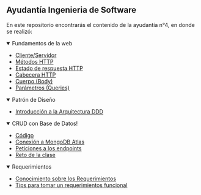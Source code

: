 ## Ayudantía Ingenieria de Software

En este repositorio encontrarás el contenido de la ayudantía n°4, en donde se realizó:

<details open>
<summary>Fundamentos de la web</summary>

- [Cliente/Servidor](./FundamentosWeb/Cliente-Servidor/Cliente-Servidor.md)
- [Métodos HTTP](./FundamentosWeb/MetodosHTTP/HTTP.md)
- [Estado de respuesta HTTP](./FundamentosWeb/Estados/Status.md)
- [Cabecera HTTP](./FundamentosWeb/Cabeceras/Headers.md)
- [Cuerpo (Body)](./FundamentosWeb/Cuerpo/Body.md)
- [Parámetros (Queries)](./FundamentosWeb/Parametros/Queries.md)

</details>

<details open>
<summary>Patrón de Diseño</summary>

- [Introducción a la Arquitectura DDD](./patron-diseño/DDD.md)

</details>

<details open>
<summary>CRUD con Base de Datos!</summary>

- [Código](./CRUD-Database/)
- [Conexión a MongoDB Atlas](./Conexion-MongoDB/mongodb.md)
- [Peticiones a los endpoints](./Postman-Endpoints/Endpoints.md)
- [Reto de la clase](./Reto/reto.md)

</details>

<details open>
<summary>Requerimientos</summary>

- [Conocimiento sobre los Requerimientos](./requerimientos/requerimientos.md)
- [Tips para tomar un requerimientos funcional](./requerimientos/requerimientoFuncional.md)

</details>